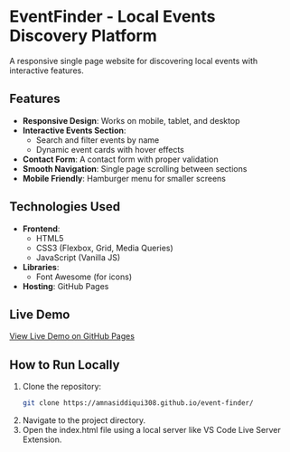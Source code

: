 # EventFinder - Local Events Discovery Platform

A responsive single page website for discovering local events with interactive features.

## Features

- **Responsive Design**: Works on mobile, tablet, and desktop
- **Interactive Events Section**: 
  - Search and filter events by name
  - Dynamic event cards with hover effects
- **Contact Form**: A contact form with proper validation
- **Smooth Navigation**: Single page scrolling between sections
- **Mobile Friendly**: Hamburger menu for smaller screens

## Technologies Used

- **Frontend**:
  - HTML5
  - CSS3 (Flexbox, Grid, Media Queries)
  - JavaScript (Vanilla JS)
- **Libraries**:
  - Font Awesome (for icons)
- **Hosting**: GitHub Pages

## Live Demo

[View Live Demo on GitHub Pages](https://amnasiddiqui308.github.io/event-finder/)

## How to Run Locally

1. Clone the repository:
   ```bash
   git clone https://amnasiddiqui308.github.io/event-finder/
2. Navigate to the project directory.
3. Open the index.html file using a local server like VS Code Live Server Extension.
